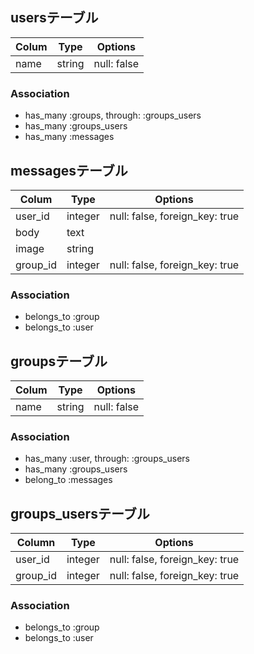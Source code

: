 ## usersテーブル

|Colum|Type|Options|
|-----|----|-------|
|name|string|null: false|

### Association
- has_many :groups, through: :groups_users
- has_many :groups_users
- has_many :messages

## messagesテーブル

|Colum|Type|Options|
|-----|----|-------|
|user_id|integer|null: false, foreign_key: true|
|body|text|
|image|string|
|group_id|integer|null: false, foreign_key: true|

### Association
- belongs_to :group
- belongs_to :user

## groupsテーブル

|Colum|Type|Options|
|-----|----|-------|
|name|string|null: false|

### Association
- has_many :user, through: :groups_users
- has_many :groups_users
- belong_to :messages

## groups_usersテーブル

|Column|Type|Options|
|------|----|-------|
|user_id|integer|null: false, foreign_key: true|
|group_id|integer|null: false, foreign_key: true|

### Association
- belongs_to :group
- belongs_to :user
